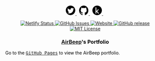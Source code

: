 [comment]: # "####################################################################"
[comment]: # "Social Networks"
[comment]: # "In this section, different social media links will be shared to"
[comment]: # "interact with the community. The order of the icons from left to"
[comment]: # "right is below:"
[comment]: # "Twitter"
[comment]: # "GitHub"
[comment]: # "Kaggle"
[comment]: # "####################################################################"

<p align="center">
    <a href="https://twitter.com/AirBeepIO" target="_blank" rel="nofollow">
        <img src="https://github.com/AirBeep/AirBeep.github.io/blob/main/images/networks/twitter.svg" alt="Twitter" width="30px" height="30px" />
    </a> &nbsp;
    <a href="https://github.com/AirBeep" target="_blank" rel="nofollow">
        <img src="https://github.com/AirBeep/AirBeep.github.io/blob/main/images/networks/github.svg" alt="GitHub" width="30px" height="30px" />
    </a> &nbsp;
    <a href="https://www.kaggle.com/" target="_blank" rel="nofollow">
        <img src="https://github.com/AirBeep/AirBeep.github.io/blob/main/images/networks/kaggle.svg" alt="Kaggle" width="30px" height="30px" />
    </a> &nbsp;
</p>

[comment]: # "####################################################################"
[comment]: # "Repository Badges"
[comment]: # "This partition should have the following components:"
[comment]: # "(1) Circle CI"
[comment]: # "(2) Netfily"
[comment]: # "(3) Issues"
[comment]: # "(4) Website"
[comment]: # "(5) GitHub Release"
[comment]: # "(6) License"
[comment]: # "(7) CodeBeat"
[comment]: # "####################################################################"

<p align="center">  
  <a href="https://app.netlify.com/sites/focused-nightingale-b149c3/deploys">
    <img src="https://img.shields.io/netlify/4a808821-f643-42b2-96c5-7bbbd483c2a2" alt="Netlify Status">
  </a>
  
  <a href="https://github.com/AirBeep/AirBeep.github.io/issues">
    <img src="https://img.shields.io/github/issues/AirBeep/AirBeep.github.io.svg?style=flat" alt="GitHub Issues">
  </a>
  
  <a href="https://AirBeep.github.io">
    <img src="https://img.shields.io/website/https/AirBeep.github.io/index.html.svg" alt="Website">
  </a>
  
  <a href="https://github.com/AirBeep/AirBeep.github.io/releases">
    <img src="https://img.shields.io/github/release/AirBeep/AirBeep.github.io.svg" alt="GitHub release">
  </a>
    
  <a href="https://github.com/AirBeep/AirBeep.github.io/blob/master/LICENSE">
    <img src="https://img.shields.io/badge/license-MIT-blue.svg?style=flat" alt="MIT License">
  </a>
</p>

<div class="header">
  <h3 style="color:black;" align="center"><a href="https://airbeep.github.io">AirBeep</a>'s Portfolio</h3>
  <p style="color:black;">Go to the <kbd><a href="https://airbeep.github.io">GitHub Pages</a></kbd> to view the AirBeep portfolio.</kbd> 
</p>
</div>
